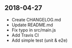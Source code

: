 2018-04-27
---
- Create CHANGELOG.md
- Update README.md
- Fix typo in src/main.js
- Add Travis CI
- Add simple test (unit & e2e)
